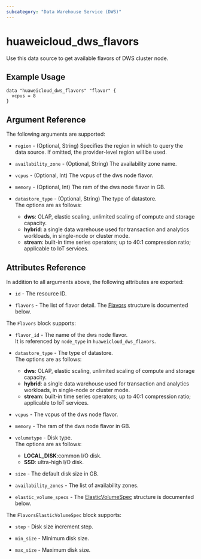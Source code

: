 ```yaml
---
subcategory: "Data Warehouse Service (DWS)"
---
```


# huaweicloud_dws_flavors

Use this data source to get available flavors of DWS cluster node.

## Example Usage

```hcl
data "huaweicloud_dws_flavors" "flavor" {
  vcpus = 8
}
```

## Argument Reference

The following arguments are supported:

* `region` - (Optional, String) Specifies the region in which to query the data source.
  If omitted, the provider-level region will be used.

* `availability_zone` - (Optional, String) The availability zone name.

* `vcpus` - (Optional, Int) The vcpus of the dws node flavor.

* `memory` - (Optional, Int) The ram of the dws node flavor in GB.

* `datastore_type` - (Optional, String) The type of datastore.  
  The options are as follows:
    - **dws**: OLAP, elastic scaling, unlimited scaling of compute and storage capacity.
    - **hybrid**: a single data warehouse used for transaction and analytics workloads,
       in single-node or cluster mode.
    - **stream**: built-in time series operators; up to 40:1 compression ratio; applicable to IoT services.

## Attributes Reference

In addition to all arguments above, the following attributes are exported:

* `id` - The resource ID.

* `flavors` - The list of flavor detail.
  The [Flavors](#dwsFlavors_Flavors) structure is documented below.

<a name="dwsFlavors_Flavors"></a>
The `Flavors` block supports:

* `flavor_id` - The name of the dws node flavor.  
 It is referenced by `node_type` in `huaweicloud_dws_flavors`.

* `datastore_type` - The type of datastore.  
  The options are as follows:
    - **dws**: OLAP, elastic scaling, unlimited scaling of compute and storage capacity.
    - **hybrid**: a single data warehouse used for transaction and analytics workloads,
       in single-node or cluster mode.
    - **stream**: built-in time series operators; up to 40:1 compression ratio; applicable to IoT services.

* `vcpus` - The vcpus of the dws node flavor.

* `memory` - The ram of the dws node flavor in GB.

* `volumetype` - Disk type.  
  The options are as follows:
    - **LOCAL_DISK**:common I/O disk.
    - **SSD**: ultra-high I/O disk.

* `size` - The default disk size in GB.

* `availability_zones` - The list of availability zones.

* `elastic_volume_specs` -
  The [ElasticVolumeSpec](#dwsFlavors_FlavorsElasticVolumeSpec) structure is documented below.

<a name="dwsFlavors_FlavorsElasticVolumeSpec"></a>
The `FlavorsElasticVolumeSpec` block supports:

* `step` - Disk size increment step.

* `min_size` - Minimum disk size.

* `max_size` - Maximum disk size.
